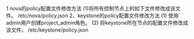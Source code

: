 1 nova的policy配置文件修改方法
	(1)将所有控制节点上的如下文件修改成该文件。
	/etc/nova/policy.json
2、keystone的policy配置文件修改方法
	(1) 使用admin用户创建project_admin角色。
	(2) 将keystone所在节点的配置文件修改成该文件。
	/etc/keystone/policy.json